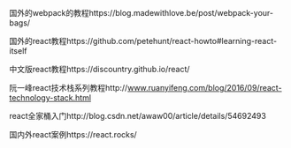 国外的webpack的教程https://blog.madewithlove.be/post/webpack-your-bags/

国外的react教程https://github.com/petehunt/react-howto#learning-react-itself

中文版react教程https://discountry.github.io/react/

阮一峰react技术栈系列教程http://www.ruanyifeng.com/blog/2016/09/react-technology-stack.html

react全家桶入门http://blog.csdn.net/awaw00/article/details/54692493

国内外react案例https://react.rocks/
